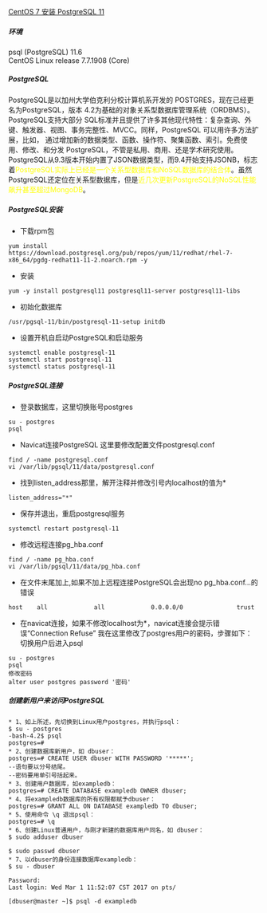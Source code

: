 [CentOS 7 安装 PostgreSQL 11](https://segmentfault.com/a/1190000018812714)

##### 环境
psql (PostgreSQL) 11.6  
CentOS Linux release 7.7.1908 (Core)

##### PostgreSQL
PostgreSQL是以加州大学伯克利分校计算机系开发的 POSTGRES，现在已经更名为PostgreSQL，版本 4.2为基础的对象关系型数据库管理系统（ORDBMS）。PostgreSQL支持大部分 SQL标准并且提供了许多其他现代特性：复杂查询、外键、触发器、视图、事务完整性、MVCC。同样，PostgreSQL 可以用许多方法扩展，比如， 通过增加新的数据类型、函数、操作符、聚集函数、索引。免费使用、修改、和分发 PostgreSQL，不管是私用、商用、还是学术研究使用。
PostgreSQL从9.3版本开始内置了JSON数据类型，而9.4开始支持JSONB，标志着<span style="color: yellow;">PostgreSQL实际上已经是一个关系型数据库和NoSQL数据库的结合体</span>。虽然PostgreSQL还定位在关系型数据库，但是<span style="color: yellow;">近几次更新PostgreSQL的NoSQL性能飙升甚至超过MongoDB</span>。

##### PostgreSQL安装
* 下载rpm包  
~~~
yum install https://download.postgresql.org/pub/repos/yum/11/redhat/rhel-7-x86_64/pgdg-redhat11-11-2.noarch.rpm -y  
~~~
* 安装  
~~~
yum -y install postgresql11 postgresql11-server postgresql11-libs  
~~~
* 初始化数据库
~~~
/usr/pgsql-11/bin/postgresql-11-setup initdb
~~~

* 设置开机自启动PostgreSQL和启动服务
~~~
systemctl enable postgresql-11  
systemctl start postgresql-11  
systemctl status postgresql-11
~~~

##### PostgreSQL连接
* 登录数据库，这里切换账号postgres
~~~
su - postgres  
psql
~~~
* Navicat连接PostgreSQL 这里要修改配置文件postgresql.conf
~~~
find / -name postgresql.conf  
vi /var/lib/pgsql/11/data/postgresql.conf
~~~
* 找到listen_address那里，解开注释并修改引号内localhost的值为*
~~~
listen_address="*"
~~~
* 保存并退出，重启postgresql服务
~~~
systemctl restart postgresql-11
~~~

* 修改远程连接pg_hba.conf
~~~
find / -name pg_hba.conf  
vi /var/lib/pgsql/11/data/pg_hba.conf
~~~
* 在文件末尾加上,如果不加上远程连接PostgreSQL会出现no pg_hba.conf...的错误
~~~
host    all             all             0.0.0.0/0               trust
~~~
* 在navicat连接，如果不修改localhost为*，navicat连接会提示错误“Connection Refuse”
 我在这里修改了postgres用户的密码，步骤如下：  
 切换用户后进入psql
 ~~~
su - postgres  
psql  
修改密码  
alter user postgres password '密码'
~~~

##### 创建新用户来访问PostgreSQL
~~~
* 1、如上所述，先切换到Linux用户postgres，并执行psql：
$ su - postgres
-bash-4.2$ psql
postgres=#
* 2、创建数据库新用户，如 dbuser：
postgres=# CREATE USER dbuser WITH PASSWORD '*****';  
--语句要以分号结尾。
--密码要用单引号括起来。
* 3、创建用户数据库，如exampledb：
postgres=# CREATE DATABASE exampledb OWNER dbuser;
* 4、将exampledb数据库的所有权限都赋予dbuser：
postgres=# GRANT ALL ON DATABASE exampledb TO dbuser;
* 5、使用命令 \q 退出psql：
postgres=# \q
* 6、创建Linux普通用户，与刚才新建的数据库用户同名，如 dbuser：
$ sudo adduser dbuser

$ sudo passwd dbuser
* 7、以dbuser的身份连接数据库exampledb：
$ su - dbuser

Password: 
Last login: Wed Mar 1 11:52:07 CST 2017 on pts/

[dbuser@master ~]$ psql -d exampledb
~~~
